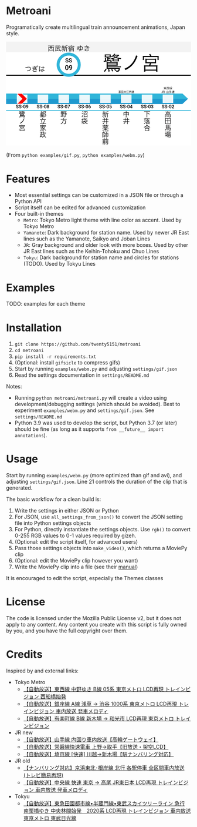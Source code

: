 # Metroani

Programatically create multilingual train announcement animations, Japan style.

![example](examples/example.gif)

(From `python examples/gif.py`, `python examples/webm.py`)


# Features

- Most essential settings can be customized in a JSON file or through a Python API
- Script itself can be edited for advanced customization
- Four built-in themes
    - `Metro`: Tokyo Metro light theme with line color as accent. Used by Tokyo Metro
    - `Yamanote`: Dark background for station name. Used by newer JR East lines such as the Yamanote, Saikyo and Joban Lines
    - `JR`: Gray background and older look with more boxes. Used by other JR East lines such as the Keihin-Tohoku and Chuo Lines
    - `Tokyu`: Dark background for station name and circles for stations (TODO). Used by Tokyu Lines

# Examples

TODO: examples for each theme


# Installation

1. `git clone https://github.com/twenty5151/metroani`
2. `cd metroani`
3. `pip install -r requirements.txt`
4. (Optional: install `gifsicle` to compress gifs)
5. Start by running `examples/webm.py` and adjusting `settings/gif.json`
6. Read the settings documentation in `settings/README.md`

Notes:

- Running `python metroani/metroani.py` will create a video using development/debugging settings (which should be avoided). Best to experiment `examples/webm.py` and `settings/gif.json`. See `settings/README.md`
- Python 3.9 was used to develop the script, but Python 3.7 (or later) should be fine (as long as it supports `from __future__ import annotations`).

# Usage

Start by running `examples/webm.py` (more optimized than gif and avi), and adjusting `settings/gif.json`. Line 21 controls the duration of the clip that is generated.

The basic workflow for a clean build is:

1. Write the settings in either JSON or Python
2. For JSON, use `all_settings_from_json()` to convert the JSON setting file into Python settings objects
3. For Python, directly instantiate the settings objects. Use `rgb()` to convert 0-255 RGB values to 0-1 values required by gizeh.
4. (Optional: edit the script itself, for advanced users)
5. Pass those settings objects into `make_video()`, which returns a MoviePy clip
6. (Optional: edit the MoviePy clip however you want)
7. Write the MoviePy clip into a file (see their [manual](https://zulko.github.io/moviepy/ref/VideoClip/VideoClip.html#videoclip))

It is encouraged to edit the script, especially the Themes classes

# License

The code is licensed under the Mozilla Public License v2, but it does not apply to any content. Any content you create with this script is fully owned by you, and you have the full copyright over them.

# Credits

Inspired by and external links:

- Tokyo Metro
    - [【自動放送】東西線 中野ゆき B線 05系 東京メトロ LCD再現 トレインビジョン 西船橋始発](https://invidious.snopyta.org/watch?v=6PvKRUFpu0w)
    - [【自動放送】銀座線 A線 浅草 → 渋谷 1000系 東京メトロ LCD再現 トレインビジョン 車内放送 発車メロディ](https://invidious.snopyta.org/watch?v=vuq8JkANTm4)
    - [【自動放送】有楽町線 B線 新木場 → 和光市 LCD再現 東京メトロ トレインビジョン](https://invidious.snopyta.org/watch?v=kEpzDdhgtv4)
- JR new
    - [【自動放送】山手線 内回り車内放送【高輪ゲートウェイ】](https://invidious.snopyta.org/watch?v=KHr2n4neEy8&t=40)
    - [【自動放送】常磐線快速電車 上野→取手【旧放送・架空LCD】](https://invidious.snopyta.org/watch?v=L_urE_tlrVg)
    - [【自動放送】埼京線 [快速] 川越→新木場【駅ナンバリング対応】](https://invidious.snopyta.org/watch?v=cXxpG6aX96I)
- JR old
    - [【ナンバリング対応】京浜東北･根岸線 北行 各駅停車 全区間車内放送 (トレビ簡易再現)](https://invidious.snopyta.org/watch?v=StY-B--BHNo)
    - [【自動放送】中央線 快速 東京 → 高尾 JR東日本 LCD再現 トレインビジョン 車内放送 発車メロディ](https://invidious.snopyta.org/watch?v=AinHMIO1jfA)
- Tokyu
    - [【自動放送】東急田園都市線•半蔵門線•東武スカイツリーライン 急行 南栗橋ゆき 中央林間始発　2020系 LCD再現 トレインビジョン 車内放送 東京メトロ 東武日光線 ](https://invidious.snopyta.org/watch?v=-5Nejuj2qyk)
